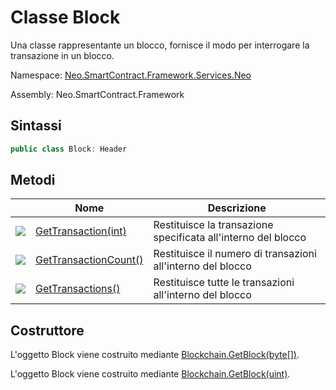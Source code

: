 # Classe Block

Una classe rappresentante un blocco, fornisce il modo per interrogare la transazione in un blocco.

Namespace: [Neo.SmartContract.Framework.Services.Neo](../neo.md)

Assembly: Neo.SmartContract.Framework

## Sintassi

```c#
public class Block: Header
```

## Metodi

| | Nome | Descrizione |
| ---------------------------------------- | ---------------------------------------- | ------------ |
| ![](https://i-msdn.sec.s-msft.com/dynimg/IC91302.jpeg) | [GetTransaction(int)](Block/GetTransaction.md) | Restituisce la transazione specificata all'interno del blocco |
| ![](https://i-msdn.sec.s-msft.com/dynimg/IC91302.jpeg) | [GetTransactionCount()](Block/GetTransactionCount.md) | Restituisce il numero di transazioni all'interno del blocco |
| ![](https://i-msdn.sec.s-msft.com/dynimg/IC91302.jpeg) | [GetTransactions()](Block/GetTransactions.md) | Restituisce tutte le transazioni all'interno del blocco |

## Costruttore

L'oggetto Block viene costruito mediante [Blockchain.GetBlock(byte[])](Blockchain/GetBlock.md).

L'oggetto Block viene costruito mediante [Blockchain.GetBlock(uint)](Blockchain/GetBlock2.md).
